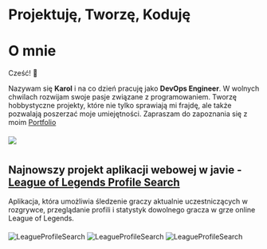 # Projektuję, Tworzę, Koduję
# O mnie

Cześć! 👋

Nazywam się **Karol** i na co dzień pracuję jako **DevOps Engineer**. W wolnych chwilach rozwijam swoje pasje związane z programowaniem.
Tworzę hobbystyczne projekty, które nie tylko sprawiają mi frajdę, ale także pozwalają poszerzać moje umiejętności.
Zapraszam do zapoznania się z moim [Portfolio](https://kpodsiadlo7.github.io/)
#### 
[![](https://skillicons.dev/icons?i=aws,gitlab,java,js,docker,mysql,mongodb,idea,kubernetes,rabbitmq)](https://github.com/kpodsiadlo7)

#
## Najnowszy projekt aplikacji webowej w javie - [League of Legends Profile Search](https://kpodsiadlo7.github.io/LeagueProfileSearch/lolhome.html)
Aplikacja, która umożliwia śledzenie graczy aktualnie uczestniczących w rozgrywce, przeglądanie profili i statystyk dowolnego gracza w grze online League of Legends.
#### 
<img src="https://raw.githubusercontent.com/kpodsiadlo7/LeagueProfileSearch/main/img/profile%20search.png" alt="LeagueProfileSearch">
<img src="https://raw.githubusercontent.com/kpodsiadlo7/LeagueProfileSearch/main/img/active%20match.png" alt="LeagueProfileSearch">
<img src="https://raw.githubusercontent.com/kpodsiadlo7/LeagueProfileSearch/main/img/recent%20match.png" alt="LeagueProfileSearch">

